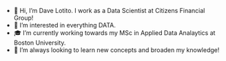 - 👋 Hi, I’m Dave Lotito. I work as a Data Scientist at Citizens Financial Group!
- 👀 I’m interested in everything DATA.
- 🎓 I’m currently working towards my MSc in Applied Data Analaytics at Boston University.
- 🧠 I’m always looking to learn new concepts and broaden my knowledge!

<!---
davelotito/davelotito is a ✨ special ✨ repository because its `README.md` (this file) appears on your GitHub profile.
You can click the Preview link to take a look at your changes.
--->
